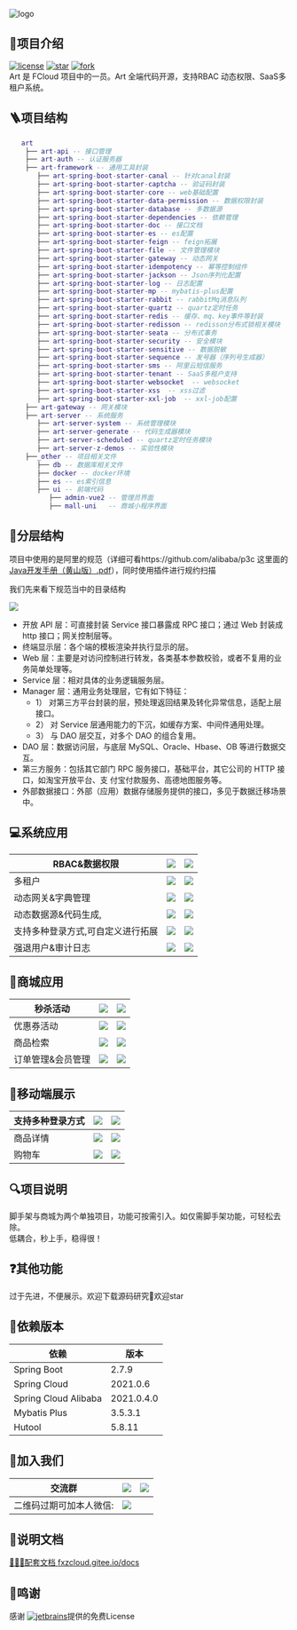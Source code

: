 ![logo](https://cdn.staticaly.com/gh/fxzbiz/img@url/2022/11/19/d9Qz42.svg)

##  🚀项目介绍
[![license](https://img.shields.io/badge/License-Apache%202.0-%20)](https://gitee.com/fxz-cloud/art/blob/master/LICENSE)
[![star](https://gitee.com/fxz-cloud/art/badge/star.svg?theme=dark)](https://gitee.com/fxz-cloud/art/stargazers) 
[![fork](https://gitee.com/fxz-cloud/art/badge/fork.svg?theme=dark)](https://gitee.com/fxz-cloud/art/members)
<br/>
Art 是 FCloud 项目中的一员。Art 全端代码开源，支持RBAC 动态权限、SaaS多租户系统。


## 🪜项目结构
```lua
   art
    ├── art-api -- 接口管理
    ├── art-auth -- 认证服务器
    ├── art-framework -- 通用工具封装
       ├── art-spring-boot-starter-canal -- 针对canal封装
       ├── art-spring-boot-starter-captcha -- 验证码封装
       ├── art-spring-boot-starter-core -- web基础配置
       ├── art-spring-boot-starter-data-permission -- 数据权限封装
       ├── art-spring-boot-starter-database -- 多数据源
       ├── art-spring-boot-starter-dependencies -- 依赖管理
       ├── art-spring-boot-starter-doc -- 接口文档
       ├── art-spring-boot-starter-es -- es配置
       ├── art-spring-boot-starter-feign -- feign拓展
       ├── art-spring-boot-starter-file -- 文件管理模块
       ├── art-spring-boot-starter-gateway -- 动态网关
       ├── art-spring-boot-starter-idempotency -- 幂等控制组件
       ├── art-spring-boot-starter-jackson -- Json序列化配置
       ├── art-spring-boot-starter-log -- 日志配置
       ├── art-spring-boot-starter-mp -- mybatis-plus配置
       ├── art-spring-boot-starter-rabbit -- rabbitMq消息队列
       ├── art-spring-boot-starter-quartz -- quartz定时任务
       ├── art-spring-boot-starter-redis -- 缓存、mq、key事件等封装
       ├── art-spring-boot-starter-redisson -- redisson分布式锁相关模块
       ├── art-spring-boot-starter-seata -- 分布式事务
       ├── art-spring-boot-starter-security -- 安全模块
       ├── art-spring-boot-starter-sensitive -- 数据脱敏
       ├── art-spring-boot-starter-sequence -- 发号器（序列号生成器）
       ├── art-spring-boot-starter-sms -- 阿里云短信服务
       ├── art-spring-boot-starter-tenant -- SaaS多租户支持
       ├── art-spring-boot-starter-websocket  -- websocket
       ├── art-spring-boot-starter-xss  -- xss过滤
       ├── art-spring-boot-starter-xxl-job  -- xxl-job配置
    ├── art-gateway -- 网关模块
    ├── art-server -- 系统服务
       ├── art-server-system -- 系统管理模块
       ├── art-server-generate -- 代码生成器模块
       ├── art-server-scheduled -- quartz定时任务模块
       ├── art-server-z-demos -- 实验性模块
    ├──_other -- 项目相关文件
       ├── db -- 数据库相关文件
       ├── docker -- docker环境
       ├── es -- es索引信息   
       ├── ui -- 前端代码
          ├── admin-vue2 -- 管理员界面
          ├── mall-uni   -- 商城小程序界面
```
## 📖分层结构

项目中使用的是阿里的规范（详细可看https://github.com/alibaba/p3c 这里面的[Java开发手册（黄山版）.pdf](https://github.com/alibaba/p3c/blob/master/Java%E5%BC%80%E5%8F%91%E6%89%8B%E5%86%8C(%E9%BB%84%E5%B1%B1%E7%89%88).pdf)），同时使用插件进行规约扫描

我们先来看下规范当中的目录结构

![](https://cdn.staticaly.com/gh/fxzbiz/img@url/2022/11/26/Ql0Dur.png)

- 开放 API 层：可直接封装 Service 接口暴露成 RPC 接口；通过 Web 封装成 http 接口；网关控制层等。
- 终端显示层：各个端的模板渲染并执行显示的层。
- Web 层：主要是对访问控制进行转发，各类基本参数校验，或者不复用的业务简单处理等。
- Service 层：相对具体的业务逻辑服务层。
- Manager 层：通用业务处理层，它有如下特征：
    -  1） 对第三方平台封装的层，预处理返回结果及转化异常信息，适配上层接口。
    -  2） 对 Service 层通用能力的下沉，如缓存方案、中间件通用处理。
    -  3） 与 DAO 层交互，对多个 DAO 的组合复用。
- DAO 层：数据访问层，与底层 MySQL、Oracle、Hbase、OB 等进行数据交互。
- 第三方服务：包括其它部门 RPC 服务接口，基础平台，其它公司的 HTTP 接口，如淘宝开放平台、支 付宝付款服务、高德地图服务等。
- 外部数据接口：外部（应用）数据存储服务提供的接口，多见于数据迁移场景中。

## 💻系统应用

| RBAC&数据权限                     | ![](https://cdn.staticaly.com/gh/fxzbiz/img@url/2022/11/26/v5m3e1.png) | ![](https://cdn.staticaly.com/gh/fxzbiz/img@url/2022/11/19/Wb1Xck.png) |
| --------------------------------- | ------------------------------------------------------------ | ------------------------------------------------------------ |
| 多租户                            | ![](https://cdn.staticaly.com/gh/fxzbiz/img@url/2022/11/26/IQ7uvi.png) | ![](https://cdn.staticaly.com/gh/fxzbiz/img@url/2022/11/26/mPf6tH.png) |
| 动态网关&字典管理                 | ![](https://cdn.staticaly.com/gh/fxzbiz/img@url/2022/11/19/ZOGHdk.png) | ![](https://cdn.staticaly.com/gh/fxzbiz/img@url/2022/11/19/OZSRwm.png) |
| 动态数据源&代码生成,              | ![](https://cdn.staticaly.com/gh/fxzbiz/img@url/2022/11/19/UCiIcm.png) | ![](https://cdn.staticaly.com/gh/fxzbiz/img@url/2022/11/19/DR2mTD.png) |
| 支持多种登录方式,可自定义进行拓展 | ![](https://cdn.staticaly.com/gh/fxzbiz/img@url/2022/11/19/6Mr28s.png) | ![](https://cdn.staticaly.com/gh/fxzbiz/img@url/2022/11/19/3Z3LIE.png) |
| 强退用户&审计日志                 | ![](https://cdn.staticaly.com/gh/fxzbiz/img@url/2022/11/19/q49Fii.png) | ![](https://cdn.staticaly.com/gh/fxzbiz/img@url/2022/11/19/q49Fii.png) |


## 🎁商城应用

| 秒杀活动          | ![](https://cdn.staticaly.com/gh/fxzbiz/img@url/2022/11/19/WbsMOF.png) | ![](https://cdn.staticaly.com/gh/fxzbiz/img@url/2022/11/19/xzQlSf.png) |
| ----------------- | ------------------------------------------------------------ | ------------------------------------------------------------ |
| 优惠券活动        | ![](https://cdn.staticaly.com/gh/fxzbiz/img@url/2022/11/19/eQpsqF.png) | ![](https://cdn.staticaly.com/gh/fxzbiz/img@url/2022/11/19/a2FHWN.png) |
| 商品检索          | ![](https://cdn.staticaly.com/gh/fxzbiz/img@url/2022/11/19/9V94xp.png) | ![](https://cdn.staticaly.com/gh/fxzbiz/img@url/2022/11/19/CKYzR4.png) |
| 订单管理&会员管理 | ![](https://cdn.staticaly.com/gh/fxzbiz/img@url/2022/11/19/Xw6k8N.png) | ![](https://cdn.staticaly.com/gh/fxzbiz/img@url/2022/11/19/feS6Ao.png) |



## 📱移动端展示

| 支持多种登录方式 | ![](https://cdn.staticaly.com/gh/fxzbiz/img@url/2022/11/19/uod52k.png) | ![](https://cdn.staticaly.com/gh/fxzbiz/img@url/2022/11/19/miu152.png) |
| ---------------- | ------------------------------------------------------------ | ------------------------------------------------------------ |
| 商品详情         | ![](https://cdn.staticaly.com/gh/fxzbiz/img@url/2022/11/19/cYEjX8.png) | ![](https://cdn.staticaly.com/gh/fxzbiz/img@url/2022/11/19/pwUEN0.png) |
| 购物车           | ![](https://cdn.staticaly.com/gh/fxzbiz/img@url/2022/11/19/qip5o6.png) | ![](https://cdn.staticaly.com/gh/fxzbiz/img@url/2022/11/19/3sTPGv.png) |

## 🔍项目说明
脚手架与商城为两个单独项目，功能可按需引入。如仅需脚手架功能，可轻松去除。<br/>
低耦合，秒上手，稳得很！
## ❓其他功能
过于先进，不便展示。欢迎下载源码研究🧐欢迎star
## 🍓依赖版本

| 依赖                   | 版本         |
|----------------------|------------|
| Spring Boot          | 2.7.9      |
| Spring Cloud         | 2021.0.6   |
| Spring Cloud Alibaba | 2021.0.4.0 |
| Mybatis Plus         | 3.5.3.1    |
| Hutool               | 5.8.11     |



## 🍺加入我们
| 交流群                  | ![](https://cdn.staticaly.com/gh/fxzbiz/img@url/2022/11/19/dqDn4c.png) | ![](https://cdn.staticaly.com/gh/fxzbiz/img@url/2023/02/26/de4dKR.jpg) |
| ----------------------- | ------------------------------------------------------------ | ------------------------------------------------------------ |
| 二维码过期可加本人微信: | ![](https://cdn.staticaly.com/gh/fxzbiz/img@url/2022/11/19/O69mHa.png) |                                                              |

 


## 🍬说明文档
[🍓🍓🍓配套文档 fxzcloud.gitee.io/docs](https://fxzcloud.gitee.io/docs/)

## 🤝鸣谢
感谢 [![jetbrains](https://cdn.staticaly.com/gh/fxzbiz/img@url/2022/12/01/DGnop3.png)](https://www.jetbrains.com/)提供的免费License